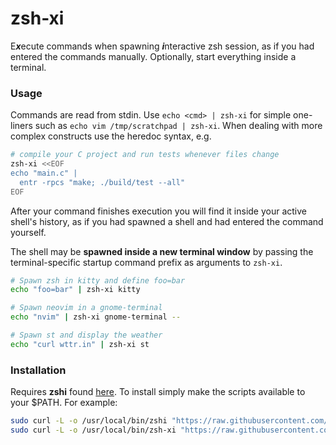 # zsh-xi

E***x***ecute commands when spawning ***i***nteractive zsh session, as if you had entered the commands manually. Optionally, start everything inside a terminal.

### Usage

Commands are read from stdin. Use `echo <cmd> | zsh-xi` for simple one-liners
such as `echo vim /tmp/scratchpad | zsh-xi`. When dealing with more complex
constructs use the heredoc syntax, e.g.

```sh
# compile your C project and run tests whenever files change
zsh-xi <<EOF
echo "main.c" |
  entr -rpcs "make; ./build/test --all"
EOF
```

After your command finishes execution you will find it inside your active
shell's history, as if you had spawned a shell and had entered the command
yourself.

The shell may be **spawned inside a new terminal window** by passing the
terminal-specific startup command prefix as arguments to `zsh-xi`.

```sh
# Spawn zsh in kitty and define foo=bar
echo "foo=bar" | zsh-xi kitty

# Spawn neovim in a gnome-terminal
echo "nvim" | zsh-xi gnome-terminal --

# Spawn st and display the weather
echo "curl wttr.in" | zsh-xi st
```

### Installation

Requires **zshi** found [here](https://github.com/romkatv/zshi). To install simply make the scripts available to your \$PATH. For example:

```sh
sudo curl -L -o /usr/local/bin/zshi "https://raw.githubusercontent.com/romkatv/zshi/master/zshi"
sudo curl -L -o /usr/local/bin/zsh-xi "https://raw.githubusercontent.com/slavistan/zsh-xi/master/zsh-xi"
```
